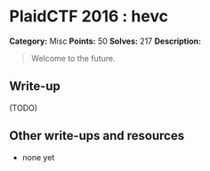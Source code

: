 # PlaidCTF 2016 : hevc

**Category:** Misc
**Points:** 50
**Solves:** 217
**Description:**

> Welcome to the future.

## Write-up

(TODO)

## Other write-ups and resources

* none yet
